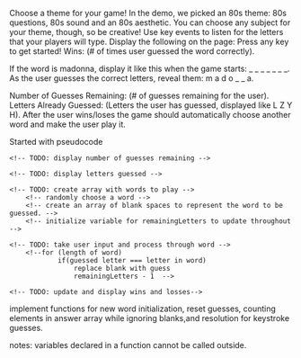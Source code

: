 
Choose a theme for your game! In the demo, we picked an 80s theme: 80s questions, 80s sound and an 80s aesthetic. You can choose any subject for your theme, though, so be creative!
Use key events to listen for the letters that your players will type.
Display the following on the page:
Press any key to get started!
Wins: (# of times user guessed the word correctly).



If the word is madonna, display it like this when the game starts: _ _ _ _ _ _ _.
As the user guesses the correct letters, reveal them: m a d o _  _ a.



Number of Guesses Remaining: (# of guesses remaining for the user).
Letters Already Guessed: (Letters the user has guessed, displayed like L Z Y H).
After the user wins/loses the game should automatically choose another word and make the user play it.


Started with pseudocode
<!--      TODO: display Press any key to get started!
    Wins: (# of times user guessed the word correctly). -->
    
    <!-- TODO: display number of guesses remaining -->
    
    <!-- TODO: display letters guessed -->
   
    <!-- TODO: create array with words to play -->
        <!-- randomly choose a word -->
        <!-- create an array of blank spaces to represent the word to be guessed. -->
        <!-- initialize variable for remainingLetters to update throughout -->
   
    <!-- TODO: take user input and process through word -->
        <!--for (length of word)
                if(guessed letter === letter in word)
                    replace blank with guess
                    remainingLetters - 1  -->
   
    <!-- TODO: update and display wins and losses-->

implement functions for new word initialization, reset guesses, counting elements in answer array while ignoring blanks,and resolution for keystroke guesses.





notes:
variables declared in a function cannot be called outside.

